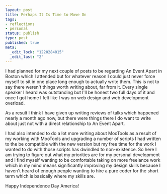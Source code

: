 ```yaml
--- 
layout: post
title: Perhaps It Is Time to Move On
tags: 
- reflections
- personal
status: publish
type: post
published: true
meta: 
  _edit_lock: "1220284015"
  _edit_last: "2"
---
```

I had planned for my next couple of posts to be regarding An Event Apart in Boston which I attended but for whatever reason I could just never force myself to sit in one place long enough to actually write them. This is not to say there weren't things worth writing about, far from it. Every single speaker I heard was outstanding but I'll be honest two full days of it and once I got home I felt like I was on web design and web development overload.

As a result I think I have given up writing reviews of talks which happened nearly a month ago now, but there were things there I do want to write about just not with a direct relationship to An Event Apart.

I had also intended to do a lot more writing about MooTools as a result of my working with MooTools and upgrading a number of scripts I had written to the be compatible with the new version but my free time for the work I wanted to do with those scripts has dwindled to non-existence. So here I am trying to figure out what my priorities are for my personal development and I find myself wanting to be comfortable taking on more freelance work which in my mind means significantly improving my design skills because I haven't heard of enough people wanting to hire a pure coder for the short term which is basically where my skills are.

Happy Independence Day America!
